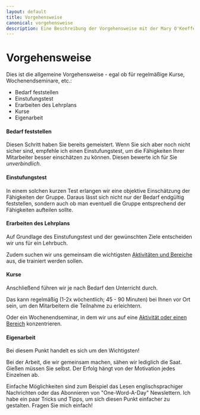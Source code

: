 ```yaml
---
layout: default
title: Vorgehensweise
canonical: vorgehensweise
description: Eine Beschreibung der Vorgehensweise mit der Mary O'Keeffe Business Englisch unterrichtet.
---
```

# Vorgehensweise

Dies ist die allgemeine Vorgehensweise - egal ob für regelmäßige Kurse, Wochenendseminare, etc.:

*   Bedarf feststellen
*   Einstufungstest
*   Erarbeiten des Lehrplans
*   Kurse
*   Eigenarbeit

#### Bedarf feststellen

Diesen Schritt haben Sie bereits gemeistert. Wenn Sie sich aber noch nicht sicher sind, empfehle ich einen Einstufungstest, um die Fähigkeiten Ihrer Mitarbeiter besser einschätzen zu können. Diesen bewerte ich für Sie *unverbindlich*.

#### Einstufungstest

In einem solchen kurzen Test erlangen wir eine objektive Einschätzung der Fähigkeiten der Gruppe. Daraus lässt sich nicht nur der Bedarf endgültig feststellen, sondern auch ob man eventuell die Gruppe entsprechend der Fähigkeiten aufteilen sollte.

#### Erarbeiten des Lehrplans

Auf Grundlage des Einstufungstest und der gewünschten Ziele entscheiden wir uns für ein Lehrbuch.

Zudem suchen wir uns gemeinsam die wichtigsten [Aktivitäten und Bereiche](bereiche/) aus, die trainiert werden sollen.

#### Kurse

Anschließend führen wir je nach Bedarf den Unterricht durch.

Das kann regelmäßig (1-2x wöchentlich; 45 - 90 Minuten) bei Ihnen vor Ort sein, um den Mitarbeitern die Teilnahme zu erleichtern.

Oder ein Wochenendseminar, in dem wir uns auf eine [Aktivität oder einen Bereich](bereiche/) konzentrieren.

#### Eigenarbeit

Bei diesem Punkt handelt es sich um den Wichtigsten!

Bei der Arbeit, die wir gemeinsam machen, sähen wir lediglich die Saat. Gießen müssen Sie selbst. Der Erfolg hängt von der Motivation jedes Einzelnen ab.

Einfache Möglichkeiten sind zum Beispiel das Lesen englischsprachiger Nachrichten oder das Abonnieren von "One-Word-A-Day" Newslettern. Ich habe ein paar Tricks und Tipps, um sich diesen Punkt einfacher zu gestalten. Fragen Sie mich einfach!
